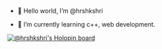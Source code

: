 - 👋 Hello world, I’m @hrshkshri
<!-- - 👀 I’m interested in ... -->
- 🌱 I’m currently learning c++, web development.
<!-- - 💞️ I’m looking to collaborate on ... -->
<!-- - 📫 How to reach me  -->



<!---
hrshkshri/hrshkshri is a ✨ special ✨ repository because its `README.md` (this file) appears on your GitHub profile.
You can click the Preview link to take a look at your changes.
--->


[![@hrshkshri's Holopin board](https://holopin.me/hrshkshri)](https://holopin.io/@hrshkshri)
